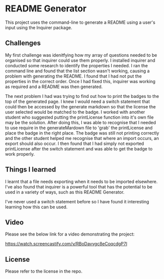 # README Generator
This project uses the command-line to generate a README using a user's input using the Inquirer package. 

## Challenges

My first challenge was idenitfying how my array of questions needed to be organised so that inquirer could use them properly. I installed inquirer and conducted some research to identify the properties I needed. I ran the command line and found that the list section wasn't working, causing a problem with generating the README. I found that I had not put the properties in the correct order. Once I had fixed this, inquirer was working as required and a README was then generated.

The next problem I had was trying to find out how to print the badges to the top of the generated page. I knew I would need a switch statement that could then be accessed by the generate markdown so that the license the user selected would be matched to the badge. I worked with another student who suggested putting the printLicense function into it's own file may be the solution. After doing this, I was able to recognise that I needed to use require in the generateMardown file to 'grab' the printLicense and place the badge in the right place. The badge was still not printing correctly and the other student helped me recognise that where an import occurs, an export should also occur. I then found that I had simply not exported printLicense after the switch statement and was able to get the badge to work properly. 

## Things I learned

I learnt that a file needs exporting when it needs to be imported elsewhere. I've also found that inquirer is a powerful tool that has the potential to be used in a variety of ways, such as this README Generator. 

I've never used a switch statement before so I have found it interesting learning how this can be used. 

## Video
Please see the below link for a video demonstrating the project:

https://watch.screencastify.com/v/RBoDavvgc8eCoqcdgP7l

## License
Please refer to the license in the repo.
